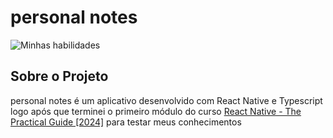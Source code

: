 # personal notes

![Minhas habilidades](https://skillicons.dev/icons?i=ts,react)

## Sobre o Projeto

personal notes é um aplicativo desenvolvido com React Native e Typescript logo após que terminei o primeiro módulo do curso [React Native - The Practical Guide [2024]](https://www.udemy.com/course/react-native-the-practical-guide/) para testar meus conhecimentos
